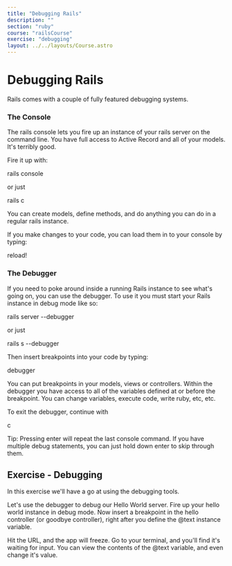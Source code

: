 ```yaml
---
title: "Debugging Rails"
description: ""
section: "ruby"
course: "railsCourse"
exercise: "debugging"
layout: ../../layouts/Course.astro
---
```


# Debugging Rails

Rails comes with a couple of fully featured debugging systems.

### The Console

The rails console lets you fire up an instance of your rails server on the command line. You have full access to Active Record and all of your models. It's terribly good.

Fire it up with:

rails console

or just

rails c

You can create models, define methods, and do anything you can do in a regular rails instance.

If you make changes to your code, you can load them in to your console by typing:

reload!

### The Debugger

If you need to poke around inside a running Rails instance to see what's going on, you can use the debugger. To use it you must start your Rails instance in debug mode like so:

rails server --debugger

or just

rails s --debugger

Then insert breakpoints into your code by typing:

debugger

You can put breakpoints in your models, views or controllers. Within the debugger you have access to all of the variables defined at or before the breakpoint. You can change variables, execute code, write ruby, etc, etc.

To exit the debugger, continue with

c

Tip: Pressing enter will repeat the last console command. If you have multiple debug statements, you can just hold down enter to skip through them.

## Exercise - Debugging

In this exercise we'll have a go at using the debugging tools.

Let's use the debugger to debug our Hello World server. Fire up your hello world instance in debug mode. Now insert a breakpoint in the hello controller (or goodbye controller), right after you define the @text instance variable.

Hit the URL, and the app will freeze. Go to your terminal, and you'll find it's waiting for input. You can view the contents of the @text variable, and even change it's value.
